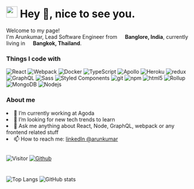 <h1><img src="https://emojis.slackmojis.com/emojis/images/1531849430/4246/blob-sunglasses.gif?1531849430" width="30"/> Hey 👋, nice to see you.</h1>

<p>Welcome to my page! </br> I'm Arunkumar, Lead Software Engineer from <img src="https://upload.wikimedia.org/wikipedia/en/4/41/Flag_of_India.svg" width="13"/> <b>Banglore, India</b>, currently living in <img src="https://upload.wikimedia.org/wikipedia/commons/a/a9/Flag_of_Thailand.svg" width="13"/> <b>Bangkok, Thailand</b>. </p>
<h3>Things I code with</h3>
<p>
  <img alt="React" src="https://img.shields.io/badge/-React-45b8d8?style=flat-square&logo=react&logoColor=white" />
  <img alt="Webpack" src="https://img.shields.io/badge/-Webpack-8DD6F9?style=flat-square&logo=webpack&logoColor=white" /> 
  <img alt="Docker" src="https://img.shields.io/badge/-Docker-46a2f1?style=flat-square&logo=docker&logoColor=white" />
  <img alt="TypeScript" src="https://img.shields.io/badge/-TypeScript-007ACC?style=flat-square&logo=typescript&logoColor=white" />
  <img alt="Apollo" src="https://img.shields.io/badge/-Apollo%20GraphQL-311C87?style=flat-square&logo=apollo-graphql&logoColor=white" />
  <img alt="Heroku" src="https://img.shields.io/badge/-Heroku-430098?style=flat-square&logo=heroku&logoColor=white" />
  <img alt="redux" src="https://img.shields.io/badge/-Redux-764ABC?style=flat-square&logo=redux&logoColor=white" />
  <img alt="GraphQL" src="https://img.shields.io/badge/-GraphQL-E10098?style=flat-square&logo=graphql&logoColor=white" />
  <img alt="Sass" src="https://img.shields.io/badge/-Sass-CC6699?style=flat-square&logo=sass&logoColor=white" />
  <img alt="Styled Components" src="https://img.shields.io/badge/-Styled_Components-db7092?style=flat-square&logo=styled-components&logoColor=white" />
  <img alt="git" src="https://img.shields.io/badge/-Git-F05032?style=flat-square&logo=git&logoColor=white" />
  <img alt="npm" src="https://img.shields.io/badge/-NPM-CB3837?style=flat-square&logo=npm&logoColor=white" />
  <img alt="html5" src="https://img.shields.io/badge/-HTML5-E34F26?style=flat-square&logo=html5&logoColor=white" />
  <img alt="Rollup" src="https://img.shields.io/badge/-Rollup-EC4A3F?style=flat-square&logo=rollup.js&logoColor=white" />
  <img alt="MongoDB" src="https://img.shields.io/badge/-MongoDB-13aa52?style=flat-square&logo=mongodb&logoColor=white" />
  <img alt="Nodejs" src="https://img.shields.io/badge/-Nodejs-43853d?style=flat-square&logo=Node.js&logoColor=white" />
</p>
<h3>About me</h3>
<ui>
  <li>
🔭 I’m currently working at Agoda
  </li>
   <li>
👯 I’m looking for new tech trends to learn
     </li>
   <li>
💬 Ask me anything about React, Node, GraphQL, webpack or any frontend related stuff
     </li>
   <li>
     📫 How to reach me: <a href="https://www.linkedin.com/in/arunkumarms1/"> linkedIn @arunkumar </a>
     </li>
  </ui>
  
##
![Visitor](https://visitor-badge.laobi.icu/badge?page_id=Arunkumar-MS) 
[![Github](https://img.shields.io/github/followers/Arunkumar-MS?label=Follow&style=social)](https://github.com/Arunkumar-MS)
#
![Top Langs](https://github-readme-stats.vercel.app/api/top-langs/?username=Arunkumar-MS&theme=tokyonight&hide=java)
![GitHub stats](https://github-readme-stats.vercel.app/api?username=Arunkumar-MS&show_icons=true&theme=tokyonight)


